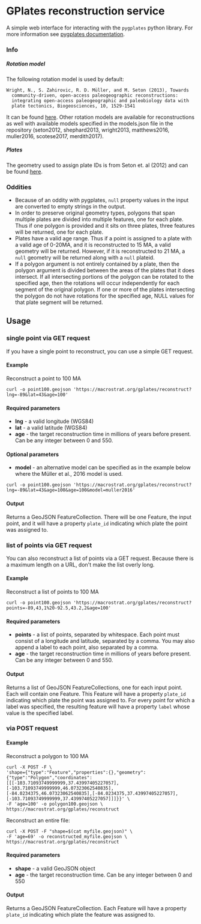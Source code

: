 # GPlates reconstruction service
A simple web interface for interacting with the `pygplates` python library. For more information see [pygplates documentation](http://www.gplates.org/docs/pygplates/). 

### Info
##### Rotation model
The following rotation model is used by default:

````
Wright, N., S. Zahirovic, R. D. Müller, and M. Seton (2013), Towards
  community-driven, open-access paleogeographic reconstructions:
  integrating open-access paleogeographic and paleobiology data with
  plate tectonics, Biogeosciences, 10, 1529-1541
````
<!---
ftp://ftp.earthbyte.org/papers/Wright_etal_Paleobiogeography/1_Phanerozoic_Plate_Motions_GPlates.zip
--->

It can be found [here](http://tinyurl.com/jm2s3av). Other rotation models are available for reconstructions as well with  available models specified in the models.json file in the repository (seton2012, shephard2013, wright2013, matthews2016, muller2016, scotese2017, merdith2017).


##### Plates
<!---
ftp://earthbyte.org/earthbyte/GPlates/SampleData_GPlates1.5/Individual/FeatureCollections/StaticPolygons.zip
--->
The geometry used to assign plate IDs is from Seton et. al (2012) and can be found [here](http://tinyurl.com/hxj366w).

### Oddities
+ Because of an oddity with pygplates, `null` property values in the input are converted to empty strings in the output.
+ In order to preserve original geometry types, polygons that span multiple plates are divided into multiple features, one for each plate. Thus if one polygon is provided and it sits on three plates, three features will be returned, one for each plate.
+ Plates have a valid age range. Thus if a point is assigned to a plate with a valid age of 0-20MA, and it is reconstructed to 15 MA, a valid geometry will be returned. However, if it is reconstructed to 21 MA, a `null` geometry will be returned along with a `null` plateid.
+ If a polygon argument is not entirely contained by a plate, then the polygon argument is divided between the areas of the plates that it does intersect. If all intersecting portions of the polygon can be rotated to the specified age, then the rotations will occur independently for each segment of the original polygon. If one or more of the plates intersecting the polygon do not have rotations for the specified age, NULL values for that plate segment will be returned.

## Usage

### single point via GET request
If you have a single point to reconstruct, you can use a simple GET request.

#### Example
Reconstruct a point to 100 MA
````
curl -o point100.geojson 'https://macrostrat.org/gplates/reconstruct?lng=-89&lat=43&age=100'
````

#### Required parameters
+ **lng** - a valid longitude (WGS84)
+ **lat** - a valid latitude (WGS84)
+ **age** - the target reconstruction time in millions of years before present. Can be any integer between 0 and 550.

#### Optional parameters
+ **model** - an alternative model can be specified as in the example below where the Müller et al., 2016 model is used.
````
curl -o point100.geojson 'https://macrostrat.org/gplates/reconstruct?lng=-89&lat=43&age=100&age=100&model=muller2016'
````

#### Output
Returns a GeoJSON FeatureCollection. There will be one Feature, the input point, and it will have a property `plate_id` indicating which plate the point was assigned to.

### list of points via GET request
You can also reconstruct a list of points via a GET request.  Because there is a maximum length on a URL, don't make the list overly long.

#### Example
Reconstruct a list of points to 100 MA
````
curl -o point100.geojson 'https://macrostrat.org/gplates/reconstruct?points=-89,43,1%20-92.5,43.2,2&age=100'
````

#### Required parameters
+ **points** - a list of points, separated by whitespace.  Each point must consist of a longitude and latitude, separated by a comma.  You may also append a label to each point, also separated by a comma.
+ **age** - the target reconstruction time in millions of years before present.  Can be any integer between 0 and 550.

#### Output
Returns a list of GeoJSON FeatureCollections, one for each input point.  Each will contain one Feature.  This Feature will have a property `plate_id` indicating which plate the point was assigned to.  For every point for which a label was specified, the resulting feature will have a property `label` whose value is the specified label.

### via POST request

#### Example
Reconstruct a polygon to 100 MA
````
curl -X POST -F \
'shape={"type":"Feature","properties":{},"geometry":{"type":"Polygon","coordinates":[[[-103.71093749999999,37.43997405227057],[-103.71093749999999,46.07323062540835],[-84.0234375,46.07323062540835],[-84.0234375,37.43997405227057],[-103.71093749999999,37.43997405227057]]]}}' \
-F 'age=100' -o polygon100.geojson \
https://macrostrat.org/gplates/reconstruct
````

Reconstruct an entire file:
````
curl -X POST -F "shape=$(cat myfile.geojson)" \
-F 'age=69' -o reconstructed_myfile.geojson \
https://macrostrat.org/gplates/reconstruct
````
#### Required parameters
+ **shape** - a valid GeoJSON object
+ **age** - the target reconstruction time. Can be any integer between 0 and 550

#### Output
Returns a GeoJSON FeatureCollection. Each Feature will have a property `plate_id` indicating which plate the feature was assigned to.
